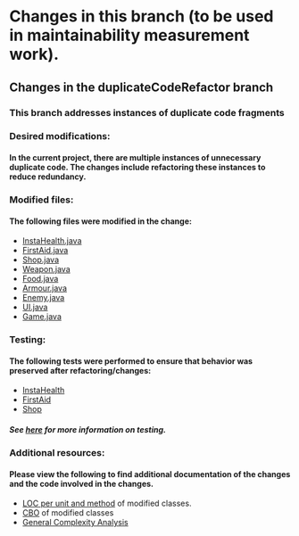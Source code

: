 # Changes in this branch (to be used in maintainability measurement work).

## Changes in the duplicateCodeRefactor branch

### This branch addresses instances of duplicate code fragments 
### Desired modifications:
#### In the current project, there are multiple instances of unnecessary duplicate code. The changes include refactoring these instances to reduce redundancy.

### Modified files:
#### The following files were modified in the change:
 * [InstaHealth.java](https://github.com/emmamickas/Text-Fighter/blob/duplicateCodeRefactor/src/com/hotmail/kalebmarc/textfighter/item/InstaHealth.java)
 * [FirstAid.java](https://github.com/emmamickas/Text-Fighter/blob/duplicateCodeRefactor/src/com/hotmail/kalebmarc/textfighter/item/FirstAid.java)
 * [Shop.java](https://github.com/emmamickas/Text-Fighter/blob/duplicateCodeRefactor/src/com/hotmail/kalebmarc/textfighter/main/Shop.java)
 * [Weapon.java](https://github.com/emmamickas/Text-Fighter/blob/duplicateCodeRefactor/src/com/hotmail/kalebmarc/textfighter/main/Weapon.java)
 * [Food.java](https://github.com/emmamickas/Text-Fighter/blob/duplicateCodeRefactor/src/com/hotmail/kalebmarc/textfighter/main/Food.java)
 * [Armour.java](https://github.com/emmamickas/Text-Fighter/blob/duplicateCodeRefactor/src/com/hotmail/kalebmarc/textfighter/item/Armour.java)
 * [Enemy.java](https://github.com/emmamickas/Text-Fighter/blob/duplicateCodeRefactor/src/com/hotmail/kalebmarc/textfighter/main/Enemy.java)
 * [UI.java](https://github.com/emmamickas/Text-Fighter/blob/duplicateCodeRefactor/src/com/hotmail/kalebmarc/textfighter/main/Ui.java)
 * [Game.java](https://github.com/emmamickas/Text-Fighter/blob/duplicateCodeRefactor/src/com/hotmail/kalebmarc/textfighter/main/Game.java)

### Testing:
####  The following tests were performed to ensure that behavior was preserved after refactoring/changes:
 * [InstaHealth](https://github.com/emmamickas/Text-Fighter/blob/duplicateCodeRefactor/src/com/hotmail/kalebmarc/textfighter/item/InstaHealthTest.java)
 * [FirstAid](https://github.com/emmamickas/Text-Fighter/blob/duplicateCodeRefactor/src/com/hotmail/kalebmarc/textfighter/item/FirstAidTest.java)
 * [Shop](https://github.com/emmamickas/Text-Fighter/blob/duplicateCodeRefactor/src/com/hotmail/kalebmarc/textfighter/main/ShopTest.java)

 ##### See [here](https://github.com/emmamickas/Text-Fighter/blob/duplicateCodeRefactor/TESTING.MD) for more information on testing.

 ### Additional resources:
 #### Please view the following to find additional documentation of the changes and the code involved in the changes.
  * [LOC per unit and method](https://github.com/emmamickas/Text-Fighter/blob/LongMethods/Maintenance%20Measurement/LOC.pdf) of modified classes.
  * [CBO](https://github.com/emmamickas/Text-Fighter/blob/LongMethods/Maintenance%20Measurement/CBO.pdf) of modified classes
  * [General Complexity Analysis](https://github.com/emmamickas/Text-Fighter/tree/LBSExtremeContraction/Maintenance%20Measurement/General%20Complexity)


